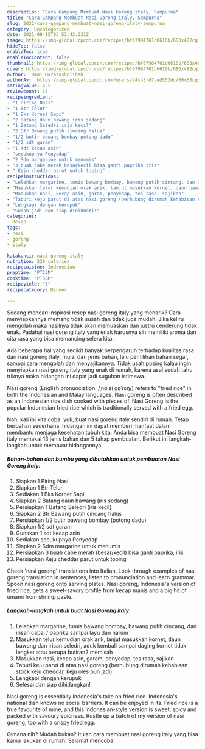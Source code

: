 ```yaml
---
description: "Cara Gampang Membuat Nasi Goreng italy, Sempurna"
title: "Cara Gampang Membuat Nasi Goreng italy, Sempurna"
slug: 2032-cara-gampang-membuat-nasi-goreng-italy-sempurna
category: Uncategorized
date: 2021-08-15T03:53:43.331Z
image: https://img-global.cpcdn.com/recipes/bf67984761c6610b/680x482cq70/nasi-goreng-italy-foto-resep-utama.jpg
hideToc: false
enableToc: true
enableTocContent: false
thumbnail: https://img-global.cpcdn.com/recipes/bf67984761c6610b/680x482cq70/nasi-goreng-italy-foto-resep-utama.jpg
cover: https://img-global.cpcdn.com/recipes/bf67984761c6610b/680x482cq70/nasi-goreng-italy-foto-resep-utama.jpg
author:  Ummi Maratusholihah
authorAv:  https://img-global.cpcdn.com/users/d4c43fd7ced552dc/60x60cq50/avatar.jpg
ratingvalue: 4.5
reviewcount: 15
recipeingredient:
- "1 Piring Nasi"
- "1 Btr Telur"
- "1 Bks Kornet Sapi"
- "2 Batang daun bawang iris sedang"
- "1 Batang Seledri iris kecil"
- "2 Btr Bawang putih cincang halus"
- "1/2 butir bawang bombay potong dadu"
- "1/2 sdt garam"
- "1 sdt kecap asin"
- "secukupnya Penyedap"
- "2 Sdm margarine untuk menumis"
- "3 buah cabe merah besarkecil bisa ganti paprika iris"
- " Keju cheddar parut untuk toping"
recipeinstructions:
- "Lelehkan margarine, tumis bawang bombay, bawang putih cincang, dan irisan cabai / paprika sampai layu dan harum"
- "Masukkan telur kemudian orak arik, lanjut masukkan kornet, daun bawang dan irisan seledri, aduk kembali sampai daging kornet tidak lengket atau berupa butiran2 memisah"
- "Masukkan nasi, kecap asin, garam, penyedap, tes rasa, sajikan"
- "Taburi keju parut di atas nasi goreng (berhubung dirumah kehabisan stock keju cheddar, keju oles pun jadi)"
- "Lengkapi dengan kerupuk"
- "Sudah jadi dan siap dinikmati!"
categories:
- Resep
tags:
- nasi
- goreng
- italy

katakunci: nasi goreng italy 
nutrition: 229 calories
recipecuisine: Indonesian
preptime: "PT23M"
cooktime: "PT55M"
recipeyield: "3"
recipecategory: Dinner

---
```



Sedang mencari inspirasi resep nasi goreng italy yang menarik? Cara menyiapkannya memang tidak susah dan tidak juga mudah. Jika keliru mengolah maka hasilnya tidak akan memuaskan dan justru cenderung tidak enak. Padahal nasi goreng italy yang enak harusnya sih memiliki aroma dan cita rasa yang bisa memancing selera kita.


Ada beberapa hal yang sedikit banyak berpengaruh terhadap kualitas rasa dari nasi goreng italy, mulai dari jenis bahan, lalu pemilihan bahan segar, sampai cara mengolah dan menyajikannya. Tidak usah pusing kalau ingin menyiapkan nasi goreng italy yang enak di rumah, karena asal sudah tahu triknya maka hidangan ini dapat jadi suguhan istimewa.

Nasi goreng (English pronunciation: /ˌnɑːsi ɡɒˈrɛŋ/) refers to &#34;fried rice&#34; in both the Indonesian and Malay languages. Nasi goreng is often described as an Indonesian rice dish cooked with pieces of. Nasi Goreng is the popular Indonesian fried rice which is traditionally served with a fried egg.


Nah, kali ini kita coba, yuk, buat nasi goreng italy sendiri di rumah. Tetap berbahan sederhana, hidangan ini dapat memberi manfaat dalam membantu menjaga kesehatan tubuh kita. Anda bisa membuat Nasi Goreng italy memakai 13 jenis bahan dan 5 tahap pembuatan. Berikut ini langkah-langkah untuk membuat hidangannya.

<!--inarticleads1-->

##### Bahan-bahan dan bumbu yang dibutuhkan untuk pembuatan Nasi Goreng italy:

1. Siapkan 1 Piring Nasi
1. Siapkan 1 Btr Telur
1. Sediakan 1 Bks Kornet Sapi
1. Siapkan 2 Batang daun bawang (iris sedang)
1. Persiapkan 1 Batang Seledri (iris kecil)
1. Siapkan 2 Btr Bawang putih cincang halus
1. Persiapkan 1/2 butir bawang bombay (potong dadu)
1. Siapkan 1/2 sdt garam
1. Gunakan 1 sdt kecap asin
1. Sediakan secukupnya Penyedap
1. Siapkan 2 Sdm margarine untuk menumis
1. Persiapkan 3 buah cabe merah (besar/kecil) bisa ganti paprika, iris
1. Persiapkan  Keju cheddar parut untuk toping


Check &#39;nasi goreng&#39; translations into Italian. Look through examples of nasi goreng translation in sentences, listen to pronunciation and learn grammar. Spoon nasi goreng onto serving plates. Nasi goreng, Indonesia&#39;s version of fried rice, gets a sweet-savory profile from kecap manis and a big hit of umami from shrimp paste. 

<!--inarticleads2-->

##### Langkah-langkah untuk buat Nasi Goreng italy:

1. Lelehkan margarine, tumis bawang bombay, bawang putih cincang, dan irisan cabai / paprika sampai layu dan harum
1. Masukkan telur kemudian orak arik, lanjut masukkan kornet, daun bawang dan irisan seledri, aduk kembali sampai daging kornet tidak lengket atau berupa butiran2 memisah
1. Masukkan nasi, kecap asin, garam, penyedap, tes rasa, sajikan
1. Taburi keju parut di atas nasi goreng (berhubung dirumah kehabisan stock keju cheddar, keju oles pun jadi)
1. Lengkapi dengan kerupuk
1. Selesai dan siap dihidangkan!

Nasi goreng is essentially Indonesia&#39;s take on fried rice. Indonesia&#39;s national dish knows no social barriers. It can be enjoyed in its. Fried rice is a true favourite of mine, and this Indonesian-style version is sweet, spicy and packed with savoury epicness. Rustle up a batch of my version of nasi goreng, top with a crispy fried egg. 

Gimana nih? Mudah bukan? Itulah cara membuat nasi goreng italy yang bisa kamu lakukan di rumah. Selamat mencoba!
